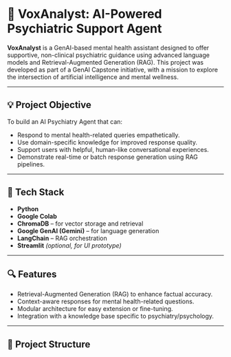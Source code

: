 # 🧠 VoxAnalyst: AI-Powered Psychiatric Support Agent

**VoxAnalyst** is a GenAI-based mental health assistant designed to offer supportive, non-clinical psychiatric guidance using advanced language models and Retrieval-Augmented Generation (RAG). This project was developed as part of a GenAI Capstone initiative, with a mission to explore the intersection of artificial intelligence and mental wellness.

---

## 💡 Project Objective

To build an AI Psychiatry Agent that can:

- Respond to mental health-related queries empathetically.
- Use domain-specific knowledge for improved response quality.
- Support users with helpful, human-like conversational experiences.
- Demonstrate real-time or batch response generation using RAG pipelines.

---

## 🧰 Tech Stack

- **Python**
- **Google Colab**
- **ChromaDB** – for vector storage and retrieval
- **Google GenAI (Gemini)** – for language generation
- **LangChain** – RAG orchestration
- **Streamlit** *(optional, for UI prototype)*

---

## 🔍 Features

- Retrieval-Augmented Generation (RAG) to enhance factual accuracy.
- Context-aware responses for mental health-related questions.
- Modular architecture for easy extension or fine-tuning.
- Integration with a knowledge base specific to psychiatry/psychology.

---

## 📁 Project Structure



